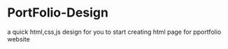 # PortFolio-Design
a quick html,css,js design for you to start creating html page for pportfolio website
